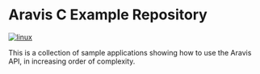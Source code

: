 # Aravis C Example Repository

[![linux](https://github.com/AravisProject/aravis-c-examples/actions/workflows/linux.yml/badge.svg)](https://github.com/AravisProject/aravis-c-examples/actions/workflows/linux.yml)

This is a collection of sample applications showing how to use the Aravis API,
in increasing order of complexity.
